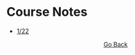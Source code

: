 # Course Notes
- [1/22](https://github.com/cddesja/epsy8266/raw/master/course_materials/notes/22jan2019_Notes.pdf)

<p align="center">
<a href="https://cddesja.github.io/epsy8266">Go Back</a>
</p>
